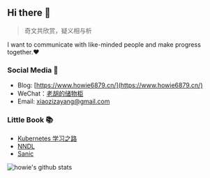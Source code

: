 ## Hi there 👋

> 奇文共欣赏，疑义相与析

I want to communicate with like-minded people and make progress together.❤️


### Social Media 💬

- Blog: [https://www.howie6879.cn/](https://www.howie6879.cn/)
- WeChat：[老胡的储物柜](https://gitee.com/howie6879/oss/raw/master/uPic/qrcode_for_gh_3f02ace79dfb_258.jpg)
- Email: xiaozizayang@gmail.com

### Little Book 📚

- [Kubernetes 学习之路](https://www.howie6879.cn/k8s/)
- [NNDL](https://www.howie6879.cn/sanic_book/)
- [Sanic](https://www.howie6879.cn/sanic_book/)

![howie's github stats](https://github-readme-stats.vercel.app/api?username=howie6879&count_private=true&show_icons=true)
